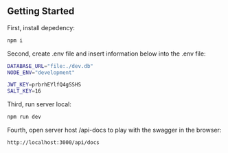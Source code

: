## Getting Started

First, install depedency:

```bash
npm i
```

Second, create .env file and insert information below into the .env file:

```bash
DATABASE_URL="file:./dev.db"
NODE_ENV="development"

JWT_KEY=prbrhEYlfQ4gSSHS
SALT_KEY=16
```

Third, run server local:

```bash
npm run dev
```

Fourth, open server host /api-docs to play with the swagger in the browser:

```bash
http://localhost:3000/api/docs
```